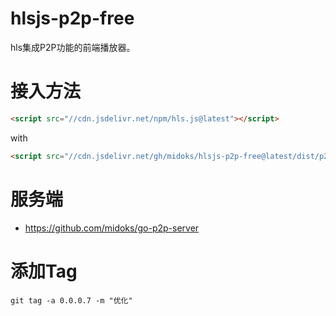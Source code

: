 # hlsjs-p2p-free
hls集成P2P功能的前端播放器。

# 接入方法

 ```html
<script src="//cdn.jsdelivr.net/npm/hls.js@latest"></script>
```
with
 ```html
<script src="//cdn.jsdelivr.net/gh/midoks/hlsjs-p2p-free@latest/dist/p2p.min.js"></script>
```


# 服务端
- https://github.com/midoks/go-p2p-server

# 添加Tag
```
git tag -a 0.0.0.7 -m "优化"
```